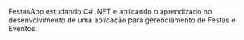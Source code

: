 FestasApp estudando C# .NET e aplicando o aprendizado no desenvolvimento de uma aplicação para gerenciamento de Festas e Eventos.
